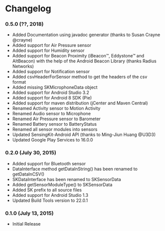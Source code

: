 # Changelog

### 0.5.0 (??, 2018)
- Added Documentation using javadoc generator (thanks to Susan Crayne @crayne)
- Added support for Air Pressure sensor
- Added support for Humidity sensor
- Added support for Beacon Proximity (iBeacon™, Eddystone™ and AltBeacon) with the help of the Android Beacon Library (thanks Radius Networks)
- Added support for Notification sensor
- Added csvHeaderForSensor method to get the headers of the csv format
- Added missing SKMicrophoneData object
- Added support for Android Studio 3.2
- Added support for Android 8 SDK (Pie)
- Added support for maven distribution (jCenter and Maven Central)
- Renamed Activity sensor to Motion Activity
- Renamed Audio sensor to Microphone
- Renamed Air Pressure sensor to Barometer
- Renamed Battery sensor to BatteryStatus
- Renamed all sensor modules into sensors
- Updated SensingKit-Android API (thanks to Ming-Jiun Huang @U3D3)
- Updated Google Play Services to 16.0.0

### 0.2.0 (July 30, 2015)
- Added support for Bluetooth sensor
- DataInterface method getDataInString() has been renamed to getDataInCSV()
- SKDataInterface has been renamed to SKSensorData
- Added getSensorModuleType() to SKSensorData
- Added SK prefix to all source files
- Added support for Android Studio 1.3
- Updated Build Tools version to 22.0.1

### 0.1.0 (July 13, 2015)
- Initial Release